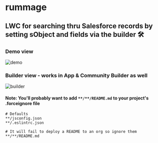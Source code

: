 # rummage

## LWC for searching thru Salesforce records by setting sObject and fields via the builder 🛠

### Demo view
![demo](https://i.imgur.com/PLw998J.png)

### Builder view - works in App & Community Builder as well

![builder](https://i.imgur.com/LgdyMxD.png)

#### Note: You'll probably want to add ```**/**/README.md``` to your project's .forceignore file

```
# Defaults
**/jsconfig.json
**/.eslintrc.json

# It will fail to deploy a README to an org so ignore them  
**/**/README.md
```